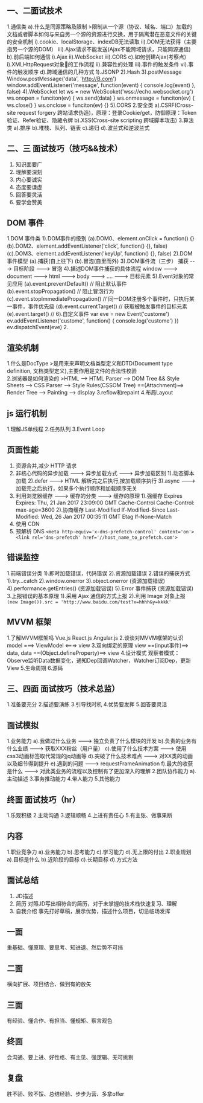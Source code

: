 ## 一、二面试技术
1.通信类
    a).什么是同源策略及限制
        >限制从一个源（协议、域名、端口）加载的文档或者脚本如何与来自另一个源的资源进行交换，用于隔离潜在恶意文件的关键的安全机制
        i).cookie、localStorage、indexDB无法读取
        ii).DOM无法获得（主要指另一个源的DOM）
        iii).Ajax请求不能发送(Ajax不能跨域请求，只能同源通信)
    b).前后端如何通信
        i).Ajax
        ii).WebSocket
        iii).CORS
    c).如何创建Ajax(考察点)
        i).XMLHttpRequest对象的工作流程
        ii).兼容性的处理
        iii).事件的触发条件
        vi).事件的触发顺序
    d).跨域通信的几种方式
        1).JSONP
        2).Hash
        3).postMessage
            <!-- 窗口A向窗口B发送信息,在B窗口下window对象监听message事件 -->
            Window.postMessage('data', 'http://B.com')
            <!-- 在B窗口监听 -->
            window.addEventListener('message', function(event) {
                console.log(event)
            }, false)
        4).WebSocket
            <!-- 参考阮一峰的博客 -->
            let ws = new WebScoket('wss://echo.websocket.org')
            ws.onopen = funciton(ev) {
                ws.send(data)
            }
            ws.onmessage = funciton(ev) {
                ws.close()
            }
            ws.onclose = funciton(ev) {}
        5).CORS
2.安全类
    a).CSRF(Cross-site request forgery 跨站请求伪造)，原理：登录Cookie/get，防御原理：Token验证、Refer验证、隐藏令牌 
    b).XSS(Cross-site scripting 跨域脚本攻击)
3.算法类
    a).排序
    b).堆栈、队列、链表
    c).递归
    d).波兰式和逆波兰式 

## 二、三 面试技巧（技巧&&技术）

1. 知识面要广
2. 理解要深刻
3. 内心要诚实
4. 态度要谦虚
5. 回答要灵活
6. 要学会赞美

## DOM 事件

1.DOM 事件类 
    1).DOM事件的级别
        (a).DOM0、element.onClick = function() {}
        (b).DOM2、element.addEventListener('click', function() {}, false)
        (c).DOM3、element.addEventListener('keyUp', function() {}, false)
    2).DOM事件模型
        (a).捕获(自上往下)
        (b).冒泡(自里而外)
    3).DOM事件流（三步）
        捕获 ---> 目标阶段 ---> 冒泡
    4).描述DOM事件捕获的具体流程
        window ---> document ---> html ---> body ---> .... ---> 目标元素
    5).Event对象的常见应用
        (a).event.preventDefault() // 阻止默认事件
        (b).event.stopPropagation() // 阻止冒泡行为
        (c).event.stopImmediatePropagation() // 同一DOM注册多个事件时，只执行某一事件，事件优先级
        (d).event.currentTarget() // 获取被触发事件的目标元素 
        (e).event.target() //
    6).自定义事件
        var eve = new Event('custome')
        ev.addEventListener('custome', function() { console.log('custome') })
        ev.dispatchEvent(eve)
2.

## 渲染机制
1.什么是DocType
    >是用来来声明文档类型定义和DTD(Document type definition, 文档类型定义),主要作用是文件的合法性校验  
2.浏览器是如何渲染的
    >HTML --> HTML Parser --> DOM Tree && Style Sheets --> CSS Parser --> Style Rules(CSSOM Tree) ==(Attachment)==> Render Tree --> Painting --> display
3.reflow和repaint
4.布局Layout

## js 运行机制
1.理解JS单线程
2.任务队列
3.Event Loop

## 页面性能

1. 资源合并,减少 HTTP 请求
2. 非核心代码的异步加载 ---> 异步加载方式 ---> 异步加载区别
   1).动态脚本加载
   2).defer ---> HTML 解析完之后执行,按加载顺序执行
   3).async ---> 加载完之后执行，如果多个执行顺序和加载顺序无关
3. 利用浏览器缓存 ---> 缓存的分类 ---> 缓存的原理
   1).强缓存
   Expires Expires: Thu, 21 Jan 2017 23:09:00 GMT
   Cache-Control Cache-Control: max-age=3600
   2).协商缓存
   Last-Modified If-Modified-Since Last-Modified: Wed, 26 Jan 2017 00:35:11 GMT
   Etag If-None-Match
4. 使用 CDN
5. 预解析 DNS
   `<meta http-equiv='x-dns-prefetch-control' content='on'> <link rel='dns-prefetch' href='//host_name_to_prefetch.com'>`

## 错误监控

1.前端错误分类
    1).即时加载错误，代码错误
    2).资源加载错误 
2.错误的捕获方式
    1).try...catch
    2).window.onerror
    3).object.onerror (资源加载错误)
    4).performance.getEntries() (资源加载错误)
    5).Error 事件捕获 (资源加载错误) 
3.上报错误的基本原理
    1).采用 Ajax 通信的方式上报
    2).利用 Image 对象上报
`(new Image()).src = 'http://www.baidu.com/test?x=hhhh&y=kkkk'`

## MVVM 框架
1.了解MVVM框架吗
    Vue.js React.js Angular.js
2.谈谈对MVVM框架的认识
    model ===> ViewModel <===> view
3.双向绑定的原理
    view ==(input事件)==> data, data ==(Object.defineProperty)==> view
4.设计模式
    观察者模式：Observe监听Data数据变化，通知Dep回调Watcher，Watcher订阅Dep，更新View
5.生命周期 
6.源码

## 三、四面 面试技巧（技术总监）
 
1.准备要充分
2.描述要演练
3.引导找时机
4.优势要发挥
5.回答要灵活

## 面试模拟
1.业务能力
    a).我做过什么业务 ---> 独立负责了什么模块的开发
    b).负责的业务有什么业绩 ---> 获取XXX粉丝（用户量）
    c).使用了什么技术方案 ---> 使用css3动画标签取代常规的jq动画等
    d).突破了什么技术难点 ---> 对XX类的动画以及细节得到提升
    e).遇到的问题 ---> requestFrameAnimation
    f).最大的收获是什么 ---> 对此类业务的流程以及控制有了更加深入的理解
2.团队协作能力
    a).主动描述
3.事务推动能力
4.带人能力
5.其他能力

## 终面 面试技巧（hr）
1.乐观积极
2.主动沟通 
3.逻辑顺畅
4.上进有责任心
5.有主张、做事果断

## 内容
1.职业竞争力
    a).业务能力
    b).思考能力
    c).学习能力
    d).无上限的付出 
2.职业规划
    a).目标是什么
    b).近阶段的目标
    c).长期目标
    d).方式方法

## 面试总结
1. JD描述
2. 简历
    对照JD写出相符合的简历，对于未掌握的技术栈快速复习、理解
3. 自我介绍
    事先打好草稿，展示优势，描述什么项目，切忌临场发挥

## 一面
重基础、懂原理、要思考、知进退、然后势不可挡
## 二面
横向扩展、项目结合、做到有的放矢
## 三面
有经验、懂合作、有担当、懂规矩、察言观色
## 终面
会沟通、要上进、好性格、有主见、强逻辑、无可挑剔
## 复盘
胜不骄、败不馁、总结经验、步步为营、多拿offer
